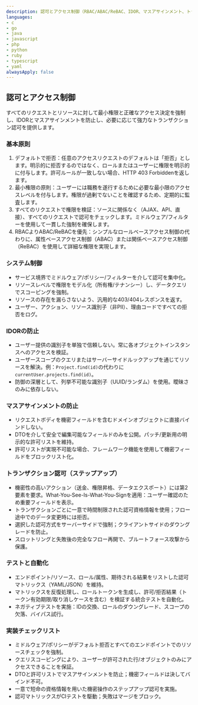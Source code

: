 ```yaml
---
description: 認可とアクセス制御（RBAC/ABAC/ReBAC、IDOR、マスアサインメント、トランザクション認可）
languages:
- c
- go
- java
- javascript
- php
- python
- ruby
- typescript
- yaml
alwaysApply: false
---
```


## 認可とアクセス制御

すべてのリクエストとリソースに対して最小権限と正確なアクセス決定を強制し、IDORとマスアサインメントを防止し、必要に応じて強力なトランザクション認可を提供します。

### 基本原則
1.  デフォルトで拒否：任意のアクセスリクエストのデフォルトは「拒否」とします。明示的に拒否するのではなく、ロールまたはユーザーに権限を明示的に付与します。許可ルールが一致しない場合、HTTP 403 Forbiddenを返します。
2.  最小権限の原則：ユーザーには職務を遂行するために必要な最小限のアクセスレベルを付与します。権限が過剰でないことを確認するため、定期的に監査します。
3.  すべてのリクエストで権限を検証：ソースに関係なく（AJAX、API、直接）、すべてのリクエストで認可をチェックします。ミドルウェア/フィルターを使用して一貫した強制を確保します。
4.  RBACよりABAC/ReBACを優先：シンプルなロールベースアクセス制御の代わりに、属性ベースアクセス制御（ABAC）または関係ベースアクセス制御（ReBAC）を使用して詳細な権限を実現します。

### システム制御
- サービス境界でミドルウェア/ポリシー/フィルターを介して認可を集中化。
- リソースレベルで権限をモデル化（所有権/テナンシー）し、データクエリでスコーピングを強制。
- リソースの存在を漏らさないよう、汎用的な403/404レスポンスを返す。
- ユーザー、アクション、リソース識別子（非PII）、理由コードですべての拒否をログ。

### IDORの防止
- ユーザー提供の識別子を単独で信頼しない。常に各オブジェクトインスタンスへのアクセスを検証。
- ユーザースコープのクエリまたはサーバーサイドルックアップを通じてリソースを解決。例：`Project.find(id)`の代わりに`currentUser.projects.find(id)`。
- 防御の深層として、列挙不可能な識別子（UUID/ランダム）を使用。曖昧さのみに依存しない。

### マスアサインメントの防止
- リクエストボディを機密フィールドを含むドメインオブジェクトに直接バインドしない。
- DTOを介して安全で編集可能なフィールドのみを公開。パッチ/更新用の明示的な許可リストを維持。
- 許可リストが実現不可能な場合、フレームワーク機能を使用して機密フィールドをブロックリスト化。

### トランザクション認可（ステップアップ）
- 機密性の高いアクション（送金、権限昇格、データエクスポート）には第2要素を要求。What-You-See-Is-What-You-Signを適用：ユーザー確認のため重要フィールドを表示。
- トランザクションごとに一意で時間制限された認可資格情報を使用；フロー途中でのデータ変更時には拒否。
- 選択した認可方式をサーバーサイドで強制；クライアントサイドのダウングレードを防止。
- スロットリングと失敗後の完全なフロー再開で、ブルートフォース攻撃から保護。

### テストと自動化
- エンドポイント/リソース、ロール/属性、期待される結果をリストした認可マトリックス（YAML/JSON）を維持。
- マトリックスを反復処理し、ロールトークンを生成し、許可/拒否結果（トークン有効期限/取り消しケースを含む）を検証する統合テストを自動化。
- ネガティブテストを実施：IDの交換、ロールのダウングレード、スコープの欠落、バイパス試行。

### 実装チェックリスト
- ミドルウェア/ポリシーがデフォルト拒否とすべてのエンドポイントでのリソースチェックを強制。
- クエリスコーピングにより、ユーザーが許可された行/オブジェクトのみにアクセスできることを保証。
- DTOと許可リストでマスアサインメントを防止；機密フィールドは決してバインド不可。
- 一意で短命の資格情報を用いた機密操作のステップアップ認可を実施。
- 認可マトリックスがCIテストを駆動；失敗はマージをブロック。
